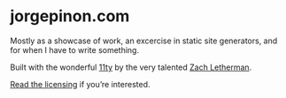 # jorgepinon.com

Mostly as a showcase of work, an excercise in static site generators, and for when I have to write something.

Built with the wonderful [11ty](https://11ty.dev/) by the very talented [Zach Letherman](https://github.com/zachleat).

[Read the licensing](https://jorgepinon.com/about/) if you’re interested.
